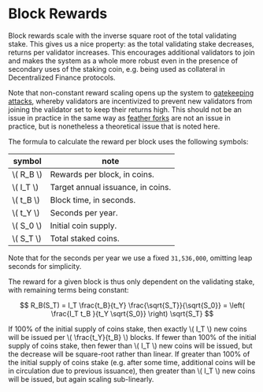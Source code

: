 # Block Rewards

Block rewards scale with the inverse square root of the total validating stake. This gives us a nice property: as the total validating stake decreases, returns per validator increases. This encourages additional validators to join and makes the system as a whole more robust even in the presence of secondary uses of the staking coin, e.g. being used as collateral in Decentralized Finance protocols.

Note that non-constant reward scaling opens up the system to [gatekeeping attacks](https://arxiv.org/abs/1811.00742), whereby validators are incentivized to prevent new validators from joining the validator set to keep their returns high. This should not be an issue in practice in the same way as [feather forks](https://bitcointalk.org/index.php?topic=312668.0) are not an issue in practice, but is nonetheless a theoretical issue that is noted here.

The formula to calculate the reward per block uses the following symbols:

| symbol      | note                              |
|-------------|-----------------------------------|
| \\( R_B \\) | Rewards per block, in coins.      |
| \\( I_T \\) | Target annual issuance, in coins. |
| \\( t_B \\) | Block time, in seconds.           |
| \\( t_Y \\) | Seconds per year.                 |
| \\( S_0 \\) | Initial coin supply.              |
| \\( S_T \\) | Total staked coins.               |

Note that for the seconds per year we use a fixed `31,536,000`, omitting leap seconds for simplicity.

The reward for a given block is thus only dependent on the validating stake, with remaining terms being constant:

$$
R_B(S_T) = I_T \frac{t_B}{t_Y} \frac{\sqrt{S_T}}{\sqrt{S_0}} = \left( \frac{I_T t_B }{t_Y \sqrt{S_0}} \right) \sqrt{S_T}
$$

If 100% of the initial supply of coins stake, then exactly \\( I_T \\) new coins will be issued per \\( \frac{t_Y}{t_B} \\) blocks. If fewer than 100% of the initial supply of coins stake, then fewer than \\( I_T \\) new coins will be issued, but the decrease will be square-root rather than linear. If greater than 100% of the initial supply of coins stake (e.g. after some time, additional coins will be in circulation due to previous issuance), then greater than \\( I_T \\) new coins will be issued, but again scaling sub-linearly.
